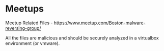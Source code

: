 # Meetups
Meetup Related Files - https://www.meetup.com/Boston-malware-reversing-group/

All the files are malicious and should be securely analyzed in a virtualbox environment (or vmware).


